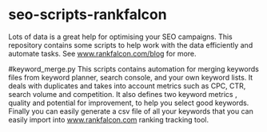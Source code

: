 # seo-scripts-rankfalcon
Lots of data is a great help for optimising your SEO campaigns. This repository contains some scripts to help work with the data efficiently and automate tasks. See www.rankfalcon.com/blog for more.

#keyword_merge.py
This scripts contains automation for merging keywords files from keyword planner, search console, and your own keyword lists.
It deals with duplicates and takes into account metrics such as CPC, CTR, search volume and competition.
It also defines two keyword metrics , quality and potential for improvement, to help you select good keywords.
Finally you can easily generate a csv file of all your keywords that you can easily import into www.rankfalcon.com ranking tracking tool.
